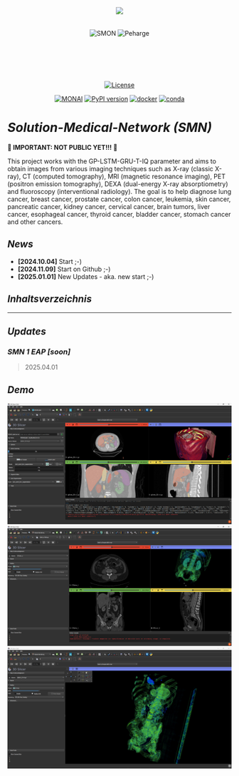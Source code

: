 <p align="center">
    <img src="./img-readme/solution6.ico" width="250"/>
</p>
<br>
<div align="center">

<img alt="SMON" src="https://img.shields.io/badge/Solution-MedicalNetwork-blue">
<img alt="Peharge" src="https://img.shields.io/badge/Peharge-8A2BE2">
<br>
<br>

<img alt="" src="https://img.shields.io/badge/Python-3.13-blue?&logo=Python&logoColor=white%5BPython">
<img alt="" src="https://img.shields.io/badge/-C++-blue?logo=cplusplus">
<img alt="" src="https://img.shields.io/badge/-C-blue?logo=c">
<br>
<br>

<img alt="" src="https://img.shields.io/badge/Jupyter-notebook-brightgreen">
<img alt="" src="https://img.shields.io/badge/Google-Colab-red">
<img alt="" src="https://img.shields.io/badge/%F0%9F%A4%97%20Hugging%20Face-Spaces-blue">
<br>
<br>

[![License](https://img.shields.io/badge/license-MIT-blue.svg)](https://opensource.org/licenses/MIT)
<br>

[![MONAI](https://img.shields.io/badge/-MONAI-blue)](https://monai.io/)
[![PyPI version](https://badge.fury.io/py/monai.svg)](https://badge.fury.io/py/monai)
[![docker](https://img.shields.io/badge/docker-pull-green.svg?logo=docker&logoColor=white)](https://hub.docker.com/r/projectmonai/monai)
[![conda](https://img.shields.io/conda/vn/conda-forge/monai?color=green)](https://anaconda.org/conda-forge/monai)

</div>

# _Solution-Medical-Network (SMN)_

**🚨 IMPORTANT: NOT PUBLIC YET!!! 🚨**
  
This project works with the GP-LSTM-GRU-T-IQ parameter and aims to obtain images from various imaging techniques such as X-ray (classic X-ray), CT (computed tomography), MRI (magnetic resonance imaging), PET (positron emission tomography), DEXA (dual-energy X-ray absorptiometry) and fluoroscopy (interventional radiology).
The goal is to help diagnose lung cancer, breast cancer, prostate cancer, colon cancer, leukemia, skin cancer, pancreatic cancer, kidney cancer, cervical cancer, brain tumors, liver cancer, esophageal cancer, thyroid cancer, bladder cancer, stomach cancer and other cancers.

## _News_

- **[2024.10.04]** Start ;-)
- **[2024.11.09]** Start on Github ;-)
- **[2025.01.01]** New Updates - aka. new start ;-)

## _Inhaltsverzeichnis_

---

## _Updates_

### _SMN 1 EAP [soon]_

> 2025.04.01

## _Demo_

<img src="./img-readme/Screenshot 2024-10-09 150838.png" width="600">
<img src="./img-readme/Screenshot 2024-10-15 195936.png" width="600">
<img src="./img-readme/Screenshot 2024-10-11 171846.png" width="600">
